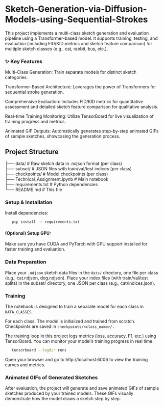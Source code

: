 # Sketch-Generation-via-Diffusion-Models-using-Sequential-Strokes

This project implements a multi-class sketch generation and evaluation pipeline using a Transformer-based model. It supports training, testing, and evaluation (including FID/KID metrics and sketch feature comparison) for multiple sketch classes (e.g., cat, rabbit, bus, etc.).

### ✨ Key Features
Multi-Class Generation: Train separate models for distinct sketch categories.

Transformer-Based Architecture: Leverages the power of Transformers for sequential stroke generation.

Comprehensive Evaluation: Includes FID/KID metrics for quantitative assessment and detailed sketch feature comparison for qualitative analysis.

Real-time Training Monitoring: Utilize TensorBoard for live visualization of training progress and metrics.

Animated GIF Outputs: Automatically generates step-by-step animated GIFs of sample sketches, showcasing the generation process.



## Project Structure

├── data/                   # Raw sketch data in .ndjson format (per class)   
├── subset/                 # JSON files with train/val/test indices (per class)    
├── checkpoints/            # Model checkpoints (per class)    
├── Technical_Assignment.ipynb  # Main notebook    
├── requirements.txt        # Python dependencies     
└── README.md               # This file      

### Setup & Installation

Install dependencies:

```bash
   pip install -r requirements.txt
```


#### (Optional) Setup GPU:

Make sure you have CUDA and PyTorch with GPU support installed for faster training and evaluation.

### Data Preparation

Place your `.ndjson` sketch data files in the `data/` directory, one file per class (e.g., cat.ndjson, dog.ndjson).
Place your index files (with train/val/test splits) in the subset/ directory, one JSON per class (e.g., cat/indices.json).

### Training

The notebook is designed to train a separate model for each class in `DATA_CLASSES`.

For each class:
The model is initialized and trained from scratch.
Checkpoints are saved in `checkpoints/<class_name>/.`



The training loop in this project logs metrics (loss, accuracy, F1, etc.) using TensorBoard.
You can monitor your model’s training progress in real time.

```bash
   tensorboard --logdir runs
```

Open your browser and go to http://localhost:6006 to view the training curves and metrics.


### Animated GIFs of Generated Sketches
After evaluation, the project will generate and save animated GIFs of sample sketches produced by your trained models.
These GIFs visually demonstrate how the model draws a sketch step by step.

